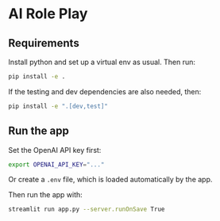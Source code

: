 # AI Role Play

## Requirements

Install python and set up a virtual env as usual.
Then run:

```sh
pip install -e .
```

If the testing and dev dependencies are also needed, then:

```sh
pip install -e ".[dev,test]"
```

## Run the app

Set the OpenAI API key first:

```sh
export OPENAI_API_KEY="..."
```

Or create a `.env` file, which is loaded automatically by the app.

Then run the app with:

```sh
streamlit run app.py --server.runOnSave True
```
